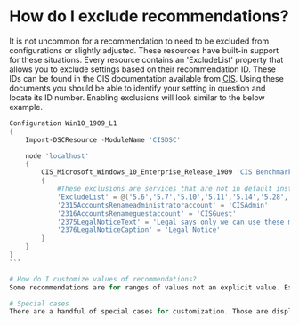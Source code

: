 # How do I exclude recommendations?
It is not uncommon for a recommendation to need to be excluded from configurations or slightly adjusted. These resources have built-in support for these situations.
Every resource contains an 'ExcludeList' property that allows you to exclude settings based on their recommendation ID. These IDs can be found in the CIS documentation available from [CIS](src/../cis_documentation.md). Using these documents you should be able to identify your setting in question and locate its ID number. Enabling exclusions will look similar to the below example.

``````powershell
Configuration Win10_1909_L1
{
    Import-DSCResource -ModuleName 'CISDSC'

    node 'localhost'
    {
        CIS_Microsoft_Windows_10_Enterprise_Release_1909 'CIS Benchmarks'
        {
            #These exclusions are services that are not in default installs of Windows. Remove the exclusions if they are applicable to your environment.
            'ExcludeList' = @('5.6','5.7','5.10','5.11','5.14','5.28','5.32','5.40')
            '2315AccountsRenameadministratoraccount' = 'CISAdmin'
            '2316AccountsRenameguestaccount' = 'CISGuest'
            '2375LegalNoticeText' = 'Legal says only we can use these machines.'
            '2376LegalNoticeCaption' = 'Legal Notice'
        }
    }
}
```

# How do I customize values of recommendations?
Some recommendations are for ranges of values not an explicit value. Examples include minimum number of days or log size. These customizations are also accounted for in these resources via parameters. Available parameters and syntax can always be found in the [resources documentation](/src/CISDSC/docs).

# Special cases
There are a handful of special cases for customization. Those are displayed above for the legal disclaimer text and built-in account renames. These will require a value be provided as shown or their recommendation IDs be added to the ExclusionList. This is due to the fact that these fields are always organization specific so there are no safe defaults for these values.